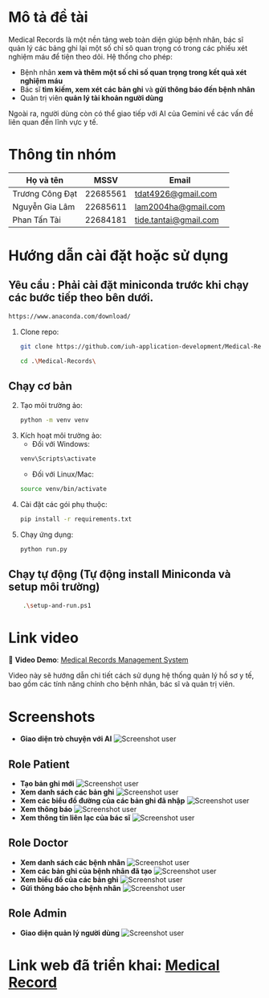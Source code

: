 # Mô tả đề tài

Medical Records là một nền tảng web toàn diện giúp bệnh nhân, bác sĩ quản lý các bảng ghi lại một số chỉ sô quan trọng có trong các phiếu xét nghiệm máu để tiện theo dõi. Hệ thống cho phép:

* Bệnh nhân **xem và thêm một số chỉ số quan trọng trong kết quả xét nghiệm máu** 
* Bác sĩ **tìm kiếm, xem xét các bản ghi** và **gửi thông báo đến bệnh nhân**
* Quản trị viên **quản lý tài khoản người dùng** 

Ngoài ra, người dùng còn có thể giao tiếp với AI của Gemini về các vấn đề liên quan đến lĩnh vực y tế.

# Thông tin nhóm
| Họ và tên       | MSSV     | Email                 |
| --------------- | -------- | --------------------- |
| Trương Công Đạt | 22685561 | tdat4926@gmail.com    |
| Nguyễn Gia Lâm  | 22685611 | lam2004ha@gmail.com   |
| Phan Tấn Tài     | 22684181 | tide.tantai@gmail.com |


# Hướng dẫn cài đặt hoặc sử dụng
## Yêu cầu : Phải cài đặt miniconda trước khi chạy các bước tiếp theo bên dưới.
```bash 
https://www.anaconda.com/download/
```
1.  Clone repo:
    ```bash
    git clone https://github.com/iuh-application-development/Medical-Records.git
    ```
    ```bash
    cd .\Medical-Records\
    ```
## Chạy cơ bản  
2.  Tạo môi trường ảo:
    ```bash
    python -m venv venv
    ```
3.  Kích hoạt môi trường ảo:
    - Đối với Windows:
    ```bash
    venv\Scripts\activate
    ```
    - Đối với Linux/Mac:
    ```bash
    source venv/bin/activate
    ```
4.  Cài đặt các gói phụ thuộc:
    ```bash
    pip install -r requirements.txt
    ```
5.  Chạy ứng dụng:
    ```bash
    python run.py
    ```
## Chạy tự động (Tự động install Miniconda và setup môi trường)
```bash
    .\setup-and-run.ps1
```
# Link video

🎥 **Video Demo**: [Medical Records Management System](https://youtu.be/gzs8irxcZiI)

Video này sẽ hướng dẫn chi tiết cách sử dụng hệ thống quản lý hồ sơ y tế, bao gồm các tính năng chính cho bệnh nhân, bác sĩ và quản trị viên.

# Screenshots
- **Giao diện trò chuyện với AI**
![Screenshot user](./static/images/Screenshots/chat_AI.jpg) 
## Role Patient
- **Tạo bản ghi mới**
![Screenshot user](./static/images/Screenshots/new_record.jpg) 
- **Xem danh sách các bản ghi**
![Screenshot user](./static/images/Screenshots/view_records.jpg) 
- **Xem các biểu đồ đường của các bản ghi đã nhập**
![Screenshot user](./static/images/Screenshots/show_charts.jpg)
- **Xem thông báo**
![Screenshot user](./static/images/Screenshots/patient_notification.jpg)
- **Xem thông tin liên lạc của bác sĩ**
![Screenshot user](./static/images/Screenshots/search_doctors.jpg) 

## Role Doctor
- **Xem danh sách các bệnh nhân**
![Screenshot user](./static/images/Screenshots/search_patients.jpg) 
- **Xem các bản ghi của bệnh nhân đã tạo**
![Screenshot user](./static/images/Screenshots/view_patient_records.jpg) 
- **Xem biểu đồ của các bản ghi**
![Screenshot user](./static/images/Screenshots/show_patient_chart.jpg) 
- **Gửi thông báo cho bệnh nhân**
![Screenshot user](./static/images/Screenshots/send_notification.jpg)

## Role Admin 
- **Giao diện quản lý người dùng**
![Screenshot user](./static/images/Screenshots/Admin_manage_user.jpg) 

# Link web đã triển khai: [Medical Record](https://medical-records-pzlf.onrender.com/)
